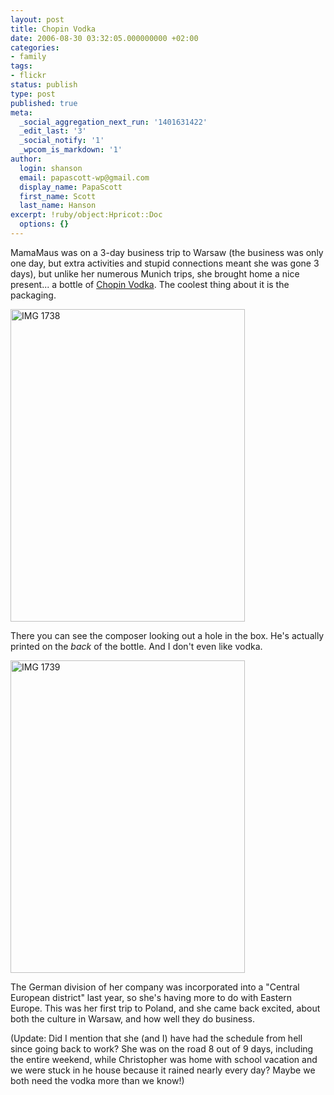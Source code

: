 ```yaml
---
layout: post
title: Chopin Vodka
date: 2006-08-30 03:32:05.000000000 +02:00
categories:
- family
tags:
- flickr
status: publish
type: post
published: true
meta:
  _social_aggregation_next_run: '1401631422'
  _edit_last: '3'
  _social_notify: '1'
  _wpcom_is_markdown: '1'
author:
  login: shanson
  email: papascott-wp@gmail.com
  display_name: PapaScott
  first_name: Scott
  last_name: Hanson
excerpt: !ruby/object:Hpricot::Doc
  options: {}
---
```

<p>MamaMaus was on a 3-day business trip to Warsaw (the business was only one day, but extra activities and stupid connections meant she was gone 3 days), but unlike her numerous Munich trips, she brought home a nice present... a bottle of <a href="http://www.chopinvodka.com/main.htm">Chopin Vodka</a>. The coolest thing about it is the packaging.</p>
<p><a href="http://www.flickr.com/photos/papascott/228487756/" title="Photo Sharing"><img src="https://static.flickr.com/64/228487756_122d832174.jpg" width="375" height="500" alt="IMG 1738" /></a></p>
<p>There you can see the composer looking out a hole in the box. He's actually printed on the <em>back</em> of the bottle. And I don't even like vodka.</p>
<p><a href="http://www.flickr.com/photos/papascott/228484127/" title="Photo Sharing"><img src="https://static.flickr.com/63/228484127_2b144ded10.jpg" width="375" height="500" alt="IMG 1739" /></a></p>
<p>The German division of her company was incorporated into a "Central European district" last year, so she's having more to do with Eastern Europe. This was her first trip to Poland, and she came back excited, about both the culture in Warsaw, and how well they do business.</p>
<p>(Update: Did I mention that she (and I) have had the schedule from hell since going back to work? She was on the road 8 out of 9 days, including the entire weekend, while Christopher was home with school vacation and we were stuck in he house because it rained nearly every day? Maybe we both need the vodka more than we know!)</p>
